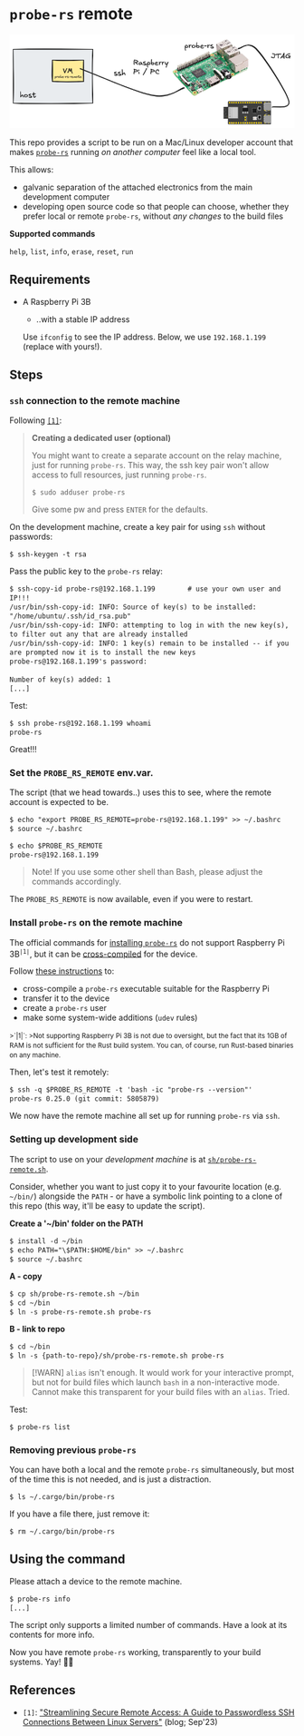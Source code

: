 # `probe-rs` remote

![](.images/cover.png)

This repo provides a script to be run on a Mac/Linux developer account that makes [`probe-rs`](https://github.com/probe-rs/probe-rs) running *on another computer* feel like a local tool.

This allows:

- galvanic separation of the attached electronics from the main development computer
- developing open source code so that people can choose, whether they prefer local or remote `probe-rs`, without *any changes* to the build files

**Supported commands**

`help`, `list`, `info`, `erase`, `reset`, `run`

## Requirements

- A Raspberry Pi 3B

	- ..with a stable IP address

	Use `ifconfig` to see the IP address. Below, we use `192.168.1.199` (replace with yours!).


## Steps

### `ssh` connection to the remote machine

Following [`[1]`](https://medium.com/@prateek.malhotra004/streamlining-secure-remote-access-a-guide-to-passwordless-ssh-connections-between-linux-servers-8c26bb008af9):

>**Creating a dedicated user (optional)**
>
>You might want to create a separate account on the relay machine, just for running `probe-rs`. This way, the ssh key pair won't allow access to full resources, just running `probe-rs`.
>
>```
>$ sudo adduser probe-rs
>```
>
>Give some pw and press `ENTER` for the defaults.

On the development machine, create a key pair for using `ssh` without passwords:

```
$ ssh-keygen -t rsa
```

<!-- tbd.!!!
>Note: If you work on a VM (virtual machine), the above is fine. If you do this on your main account, you might want to name the key pair just for `probe-rs` use:
>
>```
>**tbd.**
>```
-->

Pass the public key to the `probe-rs` relay:

```
$ ssh-copy-id probe-rs@192.168.1.199		# use your own user and IP!!!
/usr/bin/ssh-copy-id: INFO: Source of key(s) to be installed: "/home/ubuntu/.ssh/id_rsa.pub"
/usr/bin/ssh-copy-id: INFO: attempting to log in with the new key(s), to filter out any that are already installed
/usr/bin/ssh-copy-id: INFO: 1 key(s) remain to be installed -- if you are prompted now it is to install the new keys
probe-rs@192.168.1.199's password: 

Number of key(s) added: 1
[...]
```

Test:

```
$ ssh probe-rs@192.168.1.199 whoami
probe-rs
```

Great!!!

### Set the `PROBE_RS_REMOTE` env.var.

The script (that we head towards..) uses this to see, where the remote account is expected to be.

```
$ echo "export PROBE_RS_REMOTE=probe-rs@192.168.1.199" >> ~/.bashrc 
$ source ~/.bashrc
```

```
$ echo $PROBE_RS_REMOTE
probe-rs@192.168.1.199
```

>Note! If you use some other shell than Bash, please adjust the commands accordingly. 

The `PROBE_RS_REMOTE` is now available, even if you were to restart.


### Install `probe-rs` on the remote machine

The official commands for [installing `probe-rs`](https://probe.rs/docs/getting-started/installation/) do not support Raspberry Pi 3B<sup>`|1|`</sup>, but it can be [cross-compiled](https://probe.rs/docs/library/crosscompiling/) for the device.

Follow [these instructions](cross/README.md) to:

- cross-compile a `probe-rs` executable suitable for the Raspberry Pi
- transfer it to the device
- create a `probe-rs` user
- make some system-wide additions (`udev` rules)

<small>
>`|1|`:
>Not supporting Raspberry Pi 3B is not due to oversight, but the fact that its 1GB of RAM is not sufficient for the Rust build system. You can, of course, run Rust-based binaries on any machine.
</small>

Then, let's test it remotely:

```
$ ssh -q $PROBE_RS_REMOTE -t 'bash -ic "probe-rs --version"'
probe-rs 0.25.0 (git commit: 5805879)
```

We now have the remote machine all set up for running `probe-rs` via `ssh`.

### Setting up development side

The script to use on your *development machine* is at [`sh/probe-rs-remote.sh`](sh/probe-rs-remote.sh). 

Consider, whether you want to just copy it to your favourite location (e.g. `~/bin/`) alongside the `PATH` - or have a symbolic link pointing to a clone of this repo (this way, it'll be easy to update the script). 

**Create a '~/bin' folder on the PATH**

```
$ install -d ~/bin
$ echo PATH="\$PATH:$HOME/bin" >> ~/.bashrc
$ source ~/.bashrc
```

**A - copy**

```
$ cp sh/probe-rs-remote.sh ~/bin
$ cd ~/bin
$ ln -s probe-rs-remote.sh probe-rs
```

**B - link to repo**

```
$ cd ~/bin
$ ln -s {path-to-repo}/sh/probe-rs-remote.sh probe-rs
```

> [!WARN]
> `alias` isn't enough. It would work for your interactive prompt, but not for build files which launch `bash` in a non-interactive mode. Cannot make this transparent for your build files with an `alias`. Tried.

Test:

```
$ probe-rs list
```

### Removing previous `probe-rs`

You can have both a local and the remote `probe-rs` simultaneously, but most of the time this is not needed, and is just a distraction. 

```
$ ls ~/.cargo/bin/probe-rs
```

If you have a file there, just remove it:

```
$ rm ~/.cargo/bin/probe-rs
```

## Using the command

Please attach a device to the remote machine.

```
$ probe-rs info
[...]
```

The script only supports a limited number of commands. Have a look at its contents for more info.

Now you have remote `probe-rs` working, transparently to your build systems. Yay! 🎉🎉

## References

- `[1]`: ["Streamlining Secure Remote Access: A Guide to Passwordless SSH Connections Between Linux Servers"](https://medium.com/@prateek.malhotra004/streamlining-secure-remote-access-a-guide-to-passwordless-ssh-connections-between-linux-servers-8c26bb008af9) (blog; Sep'23)

